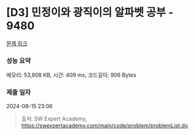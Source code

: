 # [D3] 민정이와 광직이의 알파벳 공부 - 9480 

[문제 링크](https://swexpertacademy.com/main/code/problem/problemDetail.do?contestProbId=AXAdrmW61ssDFAXq) 

### 성능 요약

메모리: 53,808 KB, 시간: 409 ms, 코드길이: 906 Bytes

### 제출 일자

2024-08-15 23:06



> 출처: SW Expert Academy, https://swexpertacademy.com/main/code/problem/problemList.do